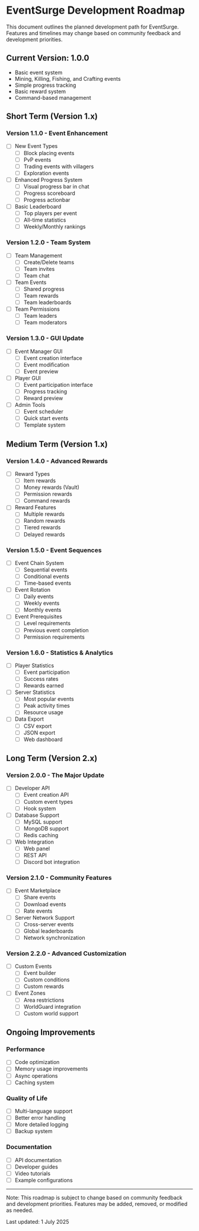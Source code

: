 # EventSurge Development Roadmap

This document outlines the planned development path for EventSurge. Features and timelines may change based on community feedback and development priorities.

## Current Version: 1.0.0
- Basic event system
- Mining, Killing, Fishing, and Crafting events
- Simple progress tracking
- Basic reward system
- Command-based management

## Short Term (Version 1.x)

### Version 1.1.0 - Event Enhancement
- [ ] New Event Types
  - [ ] Block placing events
  - [ ] PvP events
  - [ ] Trading events with villagers
  - [ ] Exploration events
- [ ] Enhanced Progress System
  - [ ] Visual progress bar in chat
  - [ ] Progress scoreboard
  - [ ] Progress actionbar
- [ ] Basic Leaderboard
  - [ ] Top players per event
  - [ ] All-time statistics
  - [ ] Weekly/Monthly rankings

### Version 1.2.0 - Team System
- [ ] Team Management
  - [ ] Create/Delete teams
  - [ ] Team invites
  - [ ] Team chat
- [ ] Team Events
  - [ ] Shared progress
  - [ ] Team rewards
  - [ ] Team leaderboards
- [ ] Team Permissions
  - [ ] Team leaders
  - [ ] Team moderators

### Version 1.3.0 - GUI Update
- [ ] Event Manager GUI
  - [ ] Event creation interface
  - [ ] Event modification
  - [ ] Event preview
- [ ] Player GUI
  - [ ] Event participation interface
  - [ ] Progress tracking
  - [ ] Reward preview
- [ ] Admin Tools
  - [ ] Event scheduler
  - [ ] Quick start events
  - [ ] Template system

## Medium Term (Version 1.x)

### Version 1.4.0 - Advanced Rewards
- [ ] Reward Types
  - [ ] Item rewards
  - [ ] Money rewards (Vault)
  - [ ] Permission rewards
  - [ ] Command rewards
- [ ] Reward Features
  - [ ] Multiple rewards
  - [ ] Random rewards
  - [ ] Tiered rewards
  - [ ] Delayed rewards

### Version 1.5.0 - Event Sequences
- [ ] Event Chain System
  - [ ] Sequential events
  - [ ] Conditional events
  - [ ] Time-based events
- [ ] Event Rotation
  - [ ] Daily events
  - [ ] Weekly events
  - [ ] Monthly events
- [ ] Event Prerequisites
  - [ ] Level requirements
  - [ ] Previous event completion
  - [ ] Permission requirements

### Version 1.6.0 - Statistics & Analytics
- [ ] Player Statistics
  - [ ] Event participation
  - [ ] Success rates
  - [ ] Rewards earned
- [ ] Server Statistics
  - [ ] Most popular events
  - [ ] Peak activity times
  - [ ] Resource usage
- [ ] Data Export
  - [ ] CSV export
  - [ ] JSON export
  - [ ] Web dashboard

## Long Term (Version 2.x)

### Version 2.0.0 - The Major Update
- [ ] Developer API
  - [ ] Event creation API
  - [ ] Custom event types
  - [ ] Hook system
- [ ] Database Support
  - [ ] MySQL support
  - [ ] MongoDB support
  - [ ] Redis caching
- [ ] Web Integration
  - [ ] Web panel
  - [ ] REST API
  - [ ] Discord bot integration

### Version 2.1.0 - Community Features
- [ ] Event Marketplace
  - [ ] Share events
  - [ ] Download events
  - [ ] Rate events
- [ ] Server Network Support
  - [ ] Cross-server events
  - [ ] Global leaderboards
  - [ ] Network synchronization

### Version 2.2.0 - Advanced Customization
- [ ] Custom Events
  - [ ] Event builder
  - [ ] Custom conditions
  - [ ] Custom rewards
- [ ] Event Zones
  - [ ] Area restrictions
  - [ ] WorldGuard integration
  - [ ] Custom world support

## Ongoing Improvements

### Performance
- [ ] Code optimization
- [ ] Memory usage improvements
- [ ] Async operations
- [ ] Caching system

### Quality of Life
- [ ] Multi-language support
- [ ] Better error handling
- [ ] More detailed logging
- [ ] Backup system

### Documentation
- [ ] API documentation
- [ ] Developer guides
- [ ] Video tutorials
- [ ] Example configurations

---

Note: This roadmap is subject to change based on community feedback and development priorities. Features may be added, removed, or modified as needed.

Last updated: 1 July 2025
